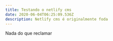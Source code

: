 ```yaml
---
title: Testando o netlify cms
date: 2020-06-04T06:25:09.536Z
description: Netlify cms é originalmente foda
---
```

Nada do que reclamar